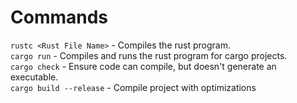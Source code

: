 # Commands
`rustc <Rust File Name>` - Compiles the rust program.  
`cargo run` - Compiles and runs the rust program for cargo projects.  
`cargo check` - Ensure code can compile, but doesn't generate an executable.  
`cargo build --release` - Compile project with optimizations
